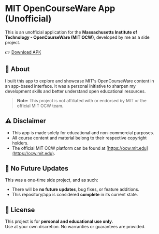 # MIT OpenCourseWare App (Unofficial)

This is an unofficial application for the **Massachusetts Institute of Technology - OpenCourseWare (MIT OCW)**, developed by me as a side project.

👉 [Download APK]([https://your-download-link.com/your-app.apk](https://github.com/Debkumar-Baksi/MIT-OCW-App/raw/refs/heads/main/mitocw.apk))

## 📌 About

I built this app to explore and showcase MIT's OpenCourseWare content in an app-based interface. It was a personal initiative to sharpen my development skills and better understand open educational resources.

> **Note:** This project is not affiliated with or endorsed by MIT or the official MIT OCW team.

## ⚠️ Disclaimer

- This app is made solely for educational and non-commercial purposes.
- All course content and material belong to their respective copyright holders.
- The official MIT OCW platform can be found at [https://ocw.mit.edu](https://ocw.mit.edu).

## 🚫 No Future Updates

This was a one-time side project, and as such:
- There will be **no future updates**, bug fixes, or feature additions.
- This repository/app is considered **complete** in its current state.

## 📁 License

This project is for **personal and educational use only**.  
Use at your own discretion. No warranties or guarantees are provided.
